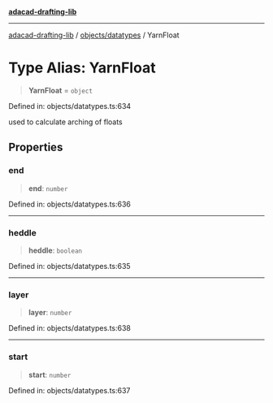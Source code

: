 [**adacad-drafting-lib**](../../../README.md)

***

[adacad-drafting-lib](../../../modules.md) / [objects/datatypes](../README.md) / YarnFloat

# Type Alias: YarnFloat

> **YarnFloat** = `object`

Defined in: objects/datatypes.ts:634

used to calculate arching of floats

## Properties

### end

> **end**: `number`

Defined in: objects/datatypes.ts:636

***

### heddle

> **heddle**: `boolean`

Defined in: objects/datatypes.ts:635

***

### layer

> **layer**: `number`

Defined in: objects/datatypes.ts:638

***

### start

> **start**: `number`

Defined in: objects/datatypes.ts:637
